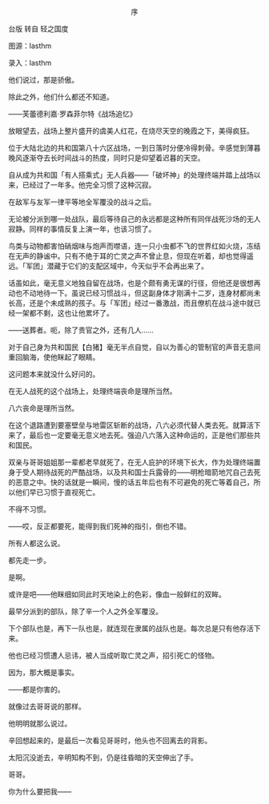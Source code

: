 <p align="center">序</p>

台版 转自 轻之国度

图源：lasthm

录入：lasthm

他们说过，那是骄傲。

除此之外，他们什么都还不知道。

——芙蕾德利嘉·罗森菲尔特《战场追忆》

放眼望去，战场上整片盛开的虞美人红花，在烧尽天空的晚霞之下，美得疯狂。

位于大陆北边的共和国第八十六区战场，一到日落时分便冷得刺骨。辛感觉到薄暮晚风逐渐夺去长时间战斗的热度，同时只是仰望着迟暮的天空。

自从成为共和国「有人搭乘式」无人兵器——「破坏神」的处理终端并踏上战场以来，已经过了一年多。他完全习惯了这种沉寂。

在敌军与友军一律平等地全军覆没的战斗之后。

无论被分派到哪一处战队，最后等待自己的永远都是这种所有同伴战死沙场的无人寂静。同样的事情反复上演一年，也该习惯了。

鸟类与动物都害怕硝烟味与炮声而噤语，连一只小虫都不飞的世界红如火烧，冻结在无声的静谧中。只有不绝于耳的亡灵之声不曾止息，但现在听着，却也觉得遥远。「军团」潜藏于它们的支配区域中，今天似乎不会再出来了。

话虽如此，毫无意义地独自留在战场，也是个颇有勇无谋的行径，但他还是很想再动也不动地待一下。虽说已经习惯战斗，但这副身体才刚满十二岁，连身材都尚未长高，还是个未成熟的孩子。与「军团」经过一番激战，而且僚机在战斗途中就已经一架都不剩，这也让他累坏了。

——送葬者。呃，除了贵官之外，还有几人……

对于自己身为共和国民【白猪】毫无半点自觉，自以为善心的管制官的声音无意间重回脑海，使他眯起了眼睛。

这问题本来就没什么好问的。

在无人战死的这个战场上，处理终端丧命是理所当然。

八六丧命是理所当然。

在这个退路遭到要塞壁垒与地雷区斩断的战场，八六必须代替人类去死。就算活下来了，最后也一定要毫无意义地去死。强迫八六落入这种命运的，正是他们那些共和国民。

双亲与哥哥姐姐那一辈都老早就死了，在无人庇护的环境下长大，作为处理终端置身于受人期待战死的严酷战场，以及共和国士兵露骨的——明枪暗箭地咒自己去死的恶意之中。快的话就是一瞬间，慢的话五年后也有不可避免的死亡等着自己，所以他们早已习惯于直视死亡。

不得不习惯。

——哎，反正都要死，能得到我们死神的指引，倒也不错。

所有人都这么说。

都先走一步。

是啊。

或许是吧——他眯细如同此时天地染上的色彩，像血一般鲜红的双眸。

最早分派到的部队，除了辛一个人之外全军覆没。

下个部队也是，再下一队也是，就连现在隶属的战队也是。每次总是只有他存活下来。

他也已经习惯遭人忌讳，被人当成听取亡灵之声，招引死亡的怪物。

因为，那大概是事实。

——都是你害的。

就像过去哥哥说的那样。

他明明就那么说过。

辛回想起来的，是最后一次看见哥哥时，他头也不回离去的背影。

太阳沉没逝去，辛明知构不到，仍是往昏暗的天空伸出了手。

哥哥。

你为什么要把我——

